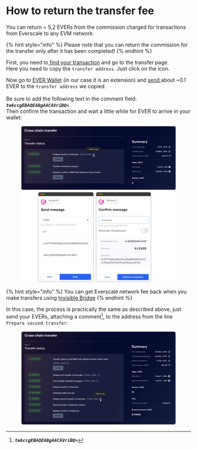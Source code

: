 # How to return the transfer fee

You can return \~ 5,2 EVERs from the commission charged for transactions from Everscale to any EVM network.

{% hint style="info" %}
Please note that you can return the commission for the transfer only after it has been completed!
{% endhint %}

First, you need to[ find your transaction](find-my-transaction.md) and go to the transfer page.\
Here you need to copy the `transfer address`. Just click on the icon.

Now go to [EVER Wallet](http://localhost:5000/o/-MUxjK3XWZCxuBwyXzkS/s/vwtaQbYcgICT7ubKSITZ/) (in our case it is an extension) and [send ](https://docs.everwallet.net/manage-assets/sending-and-receiving-tokens)about \~0.1 EVER to the `transfer address` we copied.\
\
Be sure to add the following text in the comment field: _**`te6ccgEBAQEABgAACAVriBQ=`**_\
Then confirm the transaction and wait a little while for EVER to arrive in your wallet:

<figure><img src="../../../../.gitbook/assets/image (6).png" alt=""><figcaption></figcaption></figure>

{% hint style="info" %}
You can get Everscale network fee back when you make transfers using [Invisible Bridge](../../concepts/invisible-bridge.md)
{% endhint %}

In this case, the process is practically the same as described above, just send your EVERs, attaching a comment[^1], to the address from the line `Prepare second transfer`:

<figure><img src="../../../../.gitbook/assets/image (5).png" alt=""><figcaption></figcaption></figure>

[^1]: _**`te6ccgEBAQEABgAACAVriBQ=`**_
